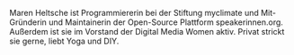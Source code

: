 Maren Heltsche ist Programmiererin bei der Stiftung myclimate und Mit-Gründerin und Maintainerin der Open-Source Plattform speakerinnen.org. Außerdem ist sie im Vorstand der Digital Media Women aktiv. Privat strickt sie gerne, liebt Yoga und DIY.